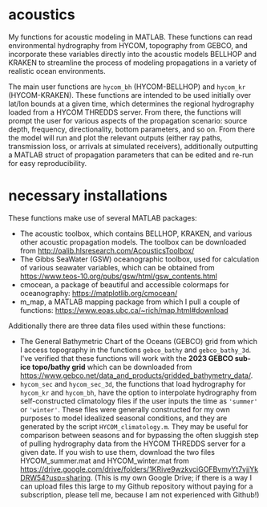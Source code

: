 # acoustics
My functions for acoustic modeling in MATLAB. These functions can read environmental hydrography from HYCOM, topography from GEBCO, and incorporate these variables directly into the acoustic models BELLHOP and KRAKEN to streamline the process of modeling propagations in a variety of realistic ocean environments.

The main user functions are `hycom_bh` (HYCOM-BELLHOP) and `hycom_kr` (HYCOM-KRAKEN). These functions are intended to be used initially over lat/lon bounds at a given time, which determines the regional hydrography loaded from a HYCOM THREDDS server. From there, the functions will prompt the user for various aspects of the propagation scenario: source depth, frequency, directionality, bottom parameters, and so on. From there the model will run and plot the relevant outputs (either ray paths, transmission loss, or arrivals at simulated receivers), additionally outputting a MATLAB struct of propagation parameters that can be edited and re-run for easy reproducibility. 

# necessary installations
These functions make use of several MATLAB packages: 
* The acoustic toolbox, which contains BELLHOP, KRAKEN, and various other acoustic propagation models. The toolbox can be downloaded from http://oalib.hlsresearch.com/AcousticsToolbox/
* The Gibbs SeaWater (GSW) oceanographic toolbox, used for calculation of various seawater variables, which can be obtained from https://www.teos-10.org/pubs/gsw/html/gsw_contents.html
* cmocean, a package of beautiful and accessible colormaps for oceanography: https://matplotlib.org/cmocean/
* m_map, a MATLAB mapping package from which I pull a couple of functions: https://www.eoas.ubc.ca/~rich/map.html#download

Additionally there are three data files used within these functions: 
* The General Bathymetric Chart of the Oceans (GEBCO) grid from which I access topography in the functions `gebco_bathy` and `gebco_bathy_3d`. I've verified that these functions will work with the **2023 GEBCO sub-ice topo/bathy grid** which can be downloaded from https://www.gebco.net/data_and_products/gridded_bathymetry_data/.
* `hycom_sec` and `hycom_sec_3d`, the functions that load hydrography for `hycom_kr` and `hycom_bh`, have the option to interpolate hydrography from self-constructed climatology files if the user inputs the time as `'summer'` or `'winter'`. These files were generally constructed for my own purposes to model idealized seasonal conditions, and they are generated by the script `HYCOM_climatology.m`. They may be useful for comparison between seasons and for bypassing the often sluggish step of pulling hydrography data from the HYCOM THREDDS server for a given date. If you wish to use them, download the two files HYCOM_summer.mat and HYCOM_winter.mat from https://drive.google.com/drive/folders/1KRive9wzkvciGOFBvmyYt7vjjYkDRW54?usp=sharing. (This is my own Google Drive; if there is a way I can upload files this large to my Github repository without paying for a subscription, please tell me, because I am not experienced with Github!)

  
